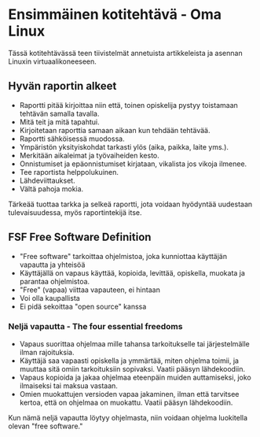 # Ensimmäinen kotitehtävä - Oma Linux

Tässä kotitehtävässä teen tiivistelmät annetuista artikkeleista ja asennan Linuxin virtuaalikoneeseen.

## Hyvän raportin alkeet

- Raportti pitää kirjoittaa niin että, toinen opiskelija pystyy toistamaan tehtävän samalla tavalla.
- Mitä teit ja mitä tapahtui.
- Kirjoitetaan raporttia samaan aikaan kun tehdään tehtävää.
- Raportti sähköisessä muodossa.
- Ympäristön yksityiskohdat tarkasti ylös (aika, paikka, laite yms.).
- Merkitään aikaleimat ja työvaiheiden kesto.
- Onnistumiset ja epäonnistumiset kirjataan, vikalista jos vikoja ilmenee.
- Tee raportista helppolukuinen.
- Lähdeviittaukset.
- Vältä pahoja mokia.

Tärkeää tuottaa tarkka ja selkeä raportti, jota voidaan hyödyntää uudestaan tulevaisuudessa, myös raportintekijä itse.

## FSF Free Software Definition

- "Free software" tarkoittaa ohjelmistoa, joka kunniottaa käyttäjän vapautta ja yhteisöä
- Käyttäjällä on vapaus käyttää, kopioida, levittää, opiskella, muokata ja parantaa ohjelmistoa.
- "Free" (vapaa) viittaa vapauteen, ei hintaan
- Voi olla kaupallista
- Ei pidä sekoittaa "open source" kanssa

### Neljä vapautta - The four essential freedoms

- Vapaus suorittaa ohjelmaa mille tahansa tarkoitukselle tai järjestelmälle ilman rajoituksia.
- Käyttäjä saa vapaasti opiskella ja ymmärtää, miten ohjelma toimii, ja muuttaa sitä omiin tarkoituksiin sopivaksi. Vaatii pääsyn lähdekoodiin.
- Vapaus kopioida ja jakaa ohjelmaa eteenpäin muiden auttamiseksi, joko ilmaiseksi tai maksua vastaan.
- Omien muokattujen versioden vapaa jakaminen, ilman että tarvitsee kertoa, että on ohjelmaa on muokattu. Vaatii pääsyn lähdekoodiin.

Kun nämä neljä vapautta löytyy ohjelmasta, niin voidaan ohjelma luokitella olevan "free software."
